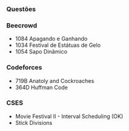 ### Questões

### Beecrowd
 - 1084 Apagando e Ganhando
 - 1034	Festival de Estátuas de Gelo
 - 1054 Sapo Dinâmico

### Codeforces
 - 719B Anatoly and Cockroaches
 - 364D Huffman Code

### CSES
 - Movie Festival II - Interval Scheduling (OK)
 - Stick Divisions